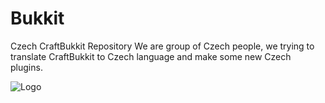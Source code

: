 Bukkit
======
Czech CraftBukkit Repository
We are group of Czech people, we trying to translate CraftBukkit to Czech language and make some new Czech plugins.

![Logo](http://dev.bukkit.org/media/attachments/19/556/bukkit-dev-logo.png "Logo")